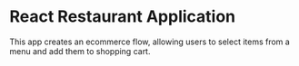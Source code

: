 # React Restaurant Application

This app creates an ecommerce flow, allowing users to select items from a menu and add them to shopping cart.
